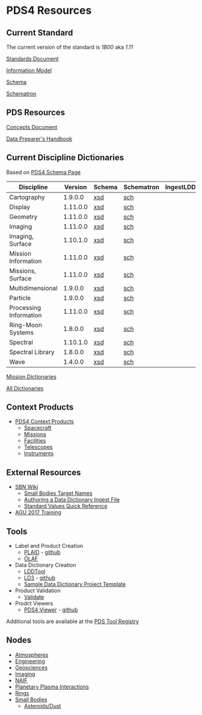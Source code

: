 # PDS4 Resources

## Current Standard

The current version of the standard is _1B00_ aka _1.11_

[Standards Document](https://pds.nasa.gov/datastandards/documents/sr/current)

[Information Model](https://pds.nasa.gov/datastandards/documents/im/current)

[Schema](https://pds.nasa.gov/datastandards/schema/released/pds/v1/PDS4_PDS_1B00.xsd)

[Schematron](https://pds.nasa.gov/datastandards/schema/released/pds/v1/PDS4_PDS_1B00.sch)

## PDS Resources

[Concepts Document](https://pds.nasa.gov/datastandards/documents/concepts)

[Data Preparer's Handbook](https://pds.nasa.gov/datastandards/documents/dph/current)

## Current Discipline Dictionaries

Based on [PDS4 Schema Page](https://pds.nasa.gov/datastandards/schema/released/)

| Discipline             | Version  | Schema                                                                                                  | Schematron                                                                                              | IngestLDD | GitHub                                                               |
|------------------------|----------|---------------------------------------------------------------------------------------------------------|---------------------------------------------------------------------------------------------------------|-----------|----------------------------------------------------------------------|
| Cartography            | 1.9.0.0  | [xsd](https://pds.nasa.gov/datastandards/schema/released/cart/v1/PDS4_CART_1900.xsd)                    | [sch](https://pds.nasa.gov/datastandards/schema/released/cart/v1/PDS4_CART_1900.sch)                    |           | [github](https://github.com/nasa-pds-data-dictionaries/ldd-cart)     |
| Display                | 1.11.0.0 | [xsd](https://pds.nasa.gov/datastandards/schema/released/disp/v1/PDS4_DISP_1B00.xsd)                    | [sch](https://pds.nasa.gov/datastandards/schema/released/disp/v1/PDS4_DISP_1B00.sch)                    |           |                                                                      |
| Geometry               | 1.11.0.0 | [xsd](https://pds.nasa.gov/datastandards/schema/released/geom/v1/PDS4_GEOM_1B00_1610.xsd)               | [sch](https://pds.nasa.gov/datastandards/schema/released/geom/v1/PDS4_GEOM_1B00_1610.sch)               |           | [github](https://github.com/nasa-pds-data-dictionaries/ldd-geom)     |
| Imaging                | 1.11.0.0 | [xsd](https://pds.nasa.gov/datastandards/schema/released/img/v1/PDS4_IMG_1B00_1610.xsd)                 | [sch](https://pds.nasa.gov/datastandards/schema/released/img/v1/PDS4_IMG_1B00_1610.sch)                 |           | [github](https://github.com/nasa-pds-data-dictionaries/ldd-imaging)  |
| Imaging, Surface       | 1.10.1.0 | [xsd](https://pds.nasa.gov/datastandards/schema/released/img_surface/v1/PDS4_IMG_SURFACE_1A10.xsd)      | [sch](https://pds.nasa.gov/datastandards/schema/released/img_surface/v1/PDS4_IMG_SURFACE_1A10.sch)      |           |                                                                      |
| Mission Information    | 1.11.0.0 | [xsd](https://pds.nasa.gov/datastandards/schema/released/msn/v1/PDS4_MSN_1B00_1100.xsd)                 | [sch](https://pds.nasa.gov/datastandards/schema/released/msn/v1/PDS4_MSN_1B00_1100.sch)                 |           |                                                                      |
| Missions, Surface      | 1.11.0.0 | [xsd](https://pds.nasa.gov/datastandards/schema/released/msn_surface/v1/PDS4_MSN_SURFACE_1B00_1100.xsd) | [sch](https://pds.nasa.gov/datastandards/schema/released/msn_surface/v1/PDS4_MSN_SURFACE_1B00_1100.sch) |           |                                                                      |
| Multidimensional       | 1.9.0.0  | [xsd](https://pds.nasa.gov/datastandards/schema/released/mission/multi/v1/PDS4_MULTI_1900_1000.xsd)     | [sch](https://pds.nasa.gov/datastandards/schema/released/mission/multi/v1/PDS4_MULTI_1900_1000.sch)     |           | [github](https://github.com/nasa-pds-data-dictionaries/ldd-multi)    |
| Particle               | 1.9.0.0  | [xsd](https://pds.nasa.gov/datastandards/schema/released/particle/v1/PDS4_PARTICLE_1900_1100.xsd)       | [sch](https://pds.nasa.gov/datastandards/schema/released/particle/v1/PDS4_PARTICLE_1900_1100.sch)       |           | [github](https://github.com/nasa-pds-data-dictionaries/ldd-particle) |
| Processing Information | 1.11.0.0 | [xsd](https://pds.nasa.gov/datastandards/schema/released/proc/v1/PDS4_PROC_1B00_1100.xsd)               | [sch](https://pds.nasa.gov/datastandards/schema/released/proc/v1/PDS4_PROC_1B00_1100.xsd)               |           |                                                                      |
| Ring-Moon Systems      | 1.8.0.0  | [xsd](https://pds.nasa.gov/datastandards/schema/released/rings/v1/PDS4_RINGS_1800_1500.xsd)             | [sch](https://pds.nasa.gov/datastandards/schema/released/rings/v1/PDS4_RINGS_1800_1500.sch)             |           | [github](https://github.com/nasa-pds-data-dictionaries/ldd-rings)    |
| Spectral               | 1.10.1.0 | [xsd](https://pds.nasa.gov/datastandards/schema/released/sp/v1/PDS4_SP_1B00_1100.xsd)                   | [sch](https://pds.nasa.gov/datastandards/schema/released/sp/v1/PDS4_SP_1B00_1100.sch)                   |           |                                                                      |
| Spectral Library       | 1.8.0.0  | [xsd](https://pds.nasa.gov/datastandards/schema/released/speclib/v1/PDS4_SPECLIB_1000.xsd)              | [sch](https://pds.nasa.gov/datastandards/schema/released/speclib/v1/PDS4_SPECLIB_1000.sch)              |           |                                                                      |
| Wave                   | 1.4.0.0  | [xsd](https://pds.nasa.gov/datastandards/schema/released/wave/v1/PDS4_WAVE_1000.xsd)                    | [sch](https://pds.nasa.gov/datastandards/schema/released/wave/v1/PDS4_WAVE_1000.sch)                    |           | [github](https://github.com/nasa-pds-data-dictionaries/ldd-wave)     |

[Mission Dictionaries](dictionaries/mission.html)

[All Dictionaries](dictionaries/index.html)

## Context Products

* [PDS4 Context Products](https://starbase.jpl.nasa.gov/pds4/context-pds4/)
  * [Spacecraft](https://starbase.jpl.nasa.gov/pds4/context-pds4/instrument_host/)
  * [Missions](https://starbase.jpl.nasa.gov/pds4/context-pds4/investigation/)
  * [Facilities](https://starbase.jpl.nasa.gov/pds4/context-pds4/facility/)
  * [Telescopes](https://starbase.jpl.nasa.gov/pds4/context-pds4/telescope/)
  * [Instruments](https://starbase.jpl.nasa.gov/pds4/context-pds4/instrument/)

## External Resources

* [SBN Wiki](http://sbndev.astro.umd.edu/wiki/SBN_PDS4_Wiki)
  * [Small Bodies Target Names](http://sbndev.astro.umd.edu/wiki/Target_Names)
  * [Authoring a Data Dictionary Ingest File](http://sbndev.astro.umd.edu/wiki/Creating_the_Ingest_LDD_Dictionary_Input_File)
  * [Standard Values Quick Reference](http://sbndev.astro.umd.edu/wiki/Standard_Values_Quick_Reference#In_.3CPrimary_Result_Summary.3E.2F.3CScience_Facets.3E_3)
* [AGU 2017 Training](https://pds.jpl.nasa.gov/datastandards/training/2017-agu/)

## Tools

* Label and Product Creation
  * [PLAID](https://plaid.jpl.nasa.gov/) - [github](https://github.com/nasa-pds/PLAID)
  * [OLAF](https://olaf.psi.edu)
* Data Dictionary Creation
  * [LDDTool](https://pds.jpl.nasa.gov/tools/about/ldd/)
  * [LD3](https://ld3.psi.edu) - [github](https://github.com/sbn-psi/ldd-transform)
  * [Sample Data Dictionary Project Template](https://github.com/nasa-pds-data-dictionaries/ldd-template)
* Product Validation
  * [Validate](https://pds.jpl.nasa.gov/tools/about/validate/)
* Prodct Viewers
  * [PDS4 Viewer](http://sbndev.astro.umd.edu/wiki/PDS4_Viewer) - [github](https://github.com/Small-Bodies-Node/pds4_tools)

Additional tools are available at the [PDS Tool Registry](https://pds.nasa.gov/tools/tool-registry/)

## Nodes

* [Atmospheres](https://pds-atmospheres.nmsu.edu/)
* [Engineering](https://pds-engineering.jpl.nasa.gov/)
* [Geosciences](http://pds-geosciences.wustl.edu/)
* [Imaging](https://pds-imaging.jpl.nasa.gov/)
* [NAIF](https://naif.jpl.nasa.gov/naif/)
* [Planetary Plasma Interactions](https://pds-ppi.igpp.ucla.edu/)
* [Rings](https://pds-rings.seti.org/)
* [Small Bodies](https://pds-smallbodies.astro.umd.edu/)
  * [Asteroids/Dust](https://sbn.psi.edu)